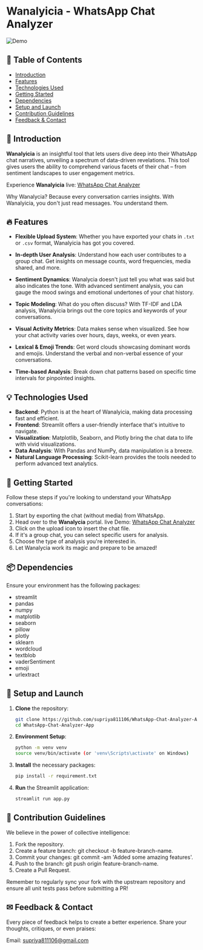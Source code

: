 # Wanalyicia - WhatsApp Chat Analyzer

![Demo](https://github.com/supriya811106/WhatsApp-Chat-Analyzer-App/assets/89856408/3eb5eff6-5884-42b8-acc6-a2c316e53500)

## 📜 Table of Contents

- [Introduction](#-introduction)
- [Features](#-features)
- [Technologies Used](#-technologies-used)
- [Getting Started](#-getting-started)
- [Dependencies](#-dependencies)
- [Setup and Launch](#-setup-and-launch)
- [Contribution Guidelines](#-contribution-guidelines)
- [Feedback & Contact](#-feedback--contact)

## 🌟 Introduction

**Wanalyicia** is an insightful tool that lets users dive deep into their WhatsApp chat narratives, unveiling a spectrum of data-driven revelations. This tool gives users the ability to comprehend various facets of their chat – from sentiment landscapes to user engagement metrics.

Experience **Wanalyicia** live: [WhatsApp Chat Analyzer](https://whastapp-chat-anlyzer-lzi5.onrender.com/)

Why Wanalycia? Because every conversation carries insights. With Wanalyicia, you don't just read messages. You understand them.

## 🔥 Features

- **Flexible Upload System**: Whether you have exported your chats in `.txt` or `.csv` format, Wanalyicia has got you covered.
  
- **In-depth User Analysis**: Understand how each user contributes to a group chat. Get insights on message counts, word frequencies, media shared, and more.

- **Sentiment Dynamics**: Wanalycia doesn't just tell you what was said but also indicates the tone. With advanced sentiment analysis, you can gauge the mood swings and emotional undertones of your chat history.

- **Topic Modeling**: What do you often discuss? With TF-IDF and LDA analysis, Wanalyicia brings out the core topics and keywords of your conversations.

- **Visual Activity Metrics**: Data makes sense when visualized. See how your chat activity varies over hours, days, weeks, or even years.

- **Lexical & Emoji Trends**: Get word clouds showcasing dominant words and emojis. Understand the verbal and non-verbal essence of your conversations.

- **Time-based Analysis**: Break down chat patterns based on specific time intervals for pinpointed insights.

## 💡 Technologies Used

- **Backend**: Python is at the heart of Wanalyicia, making data processing fast and efficient.
- **Frontend**: Streamlit offers a user-friendly interface that's intuitive to navigate.
- **Visualization**: Matplotlib, Seaborn, and Plotly bring the chat data to life with vivid visualizations.
- **Data Analysis**: With Pandas and NumPy, data manipulation is a breeze.
- **Natural Language Processing**: Scikit-learn provides the tools needed to perform advanced text analytics.

## 🚀 Getting Started

Follow these steps if you're looking to understand your WhatsApp conversations:

1. Start by exporting the chat (without media) from WhatsApp.
2. Head over to the **Wanalycia** portal. live Demo: [WhatsApp Chat Analyzer](https://whastapp-chat-anlyzer-lzi5.onrender.com/)
3. Click on the upload icon to insert the chat file.
4. If it's a group chat, you can select specific users for analysis.
5. Choose the type of analysis you're interested in.
6. Let Wanalycia work its magic and prepare to be amazed!

## 📦 Dependencies

Ensure your environment has the following packages:

- streamlit
- pandas
- numpy
- matplotlib
- seaborn
- pillow
- plotly
- sklearn
- wordcloud
- textblob
- vaderSentiment
- emoji
- urlextract


## 💼 Setup and Launch

1. **Clone** the repository:
   ```bash
   git clone https://github.com/supriya811106/WhatsApp-Chat-Analyzer-App.git
   cd WhatsApp-Chat-Analyzer-App
2. **Environment Setup**:
   ```bash
   python -m venv venv
   source venv/bin/activate (or 'venv\Scripts\activate' on Windows)
3. **Install** the necessary packages:
   ```bash
   pip install -r requirement.txt
4. **Run** the Streamlit application:
   ```bash
   streamlit run app.py

## 🤝 Contribution Guidelines

We believe in the power of collective intelligence:

1. Fork the repository.
2. Create a feature branch: git checkout -b feature-branch-name.
3. Commit your changes: git commit -am 'Added some amazing features'.
4. Push to the branch: git push origin feature-branch-name.
5. Create a Pull Request.

Remember to regularly sync your fork with the upstream repository and ensure all unit tests pass before submitting a PR!

## ✉ Feedback & Contact
Every piece of feedback helps to create a better experience. Share your thoughts, critiques, or even praises:

Email: supriya811106@gmail.com
